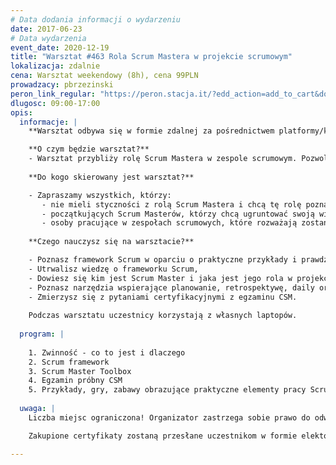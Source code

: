 ```yaml
---
# Data dodania informacji o wydarzeniu
date: 2017-06-23
# Data wydarzenia
event_date: 2020-12-19
title: "Warsztat #463 Rola Scrum Mastera w projekcie scrumowym"
lokalizacja: zdalnie
cena: Warsztat weekendowy (8h), cena 99PLN
prowadzacy: pbrzezinski
peron_link_regular: "https://peron.stacja.it/?edd_action=add_to_cart&download_id=4781&edd_options[price_id]=1"
dlugosc: 09:00-17:00
opis:
  informacje: |
    **Warsztat odbywa się w formie zdalnej za pośrednictwem platformy/komunikatora online, z wykorzystaniem dźwięku, obrazu z kamery, udostępniania ekranu komputera prowadzącego i uczestników.** 

    **O czym będzie warsztat?**
    - Warsztat przybliży rolę Scrum Mastera w zespole scrumowym. Pozwoli poznać framework scrum i w jaki sposób Scrum Master może wprowadzać oraz utrzymywać jego poprawną egzekucję w zespole lub organizacji. Poza samymi elementami frameworka i ich utrwaleniem Scrum Masterzy dysponują dużą ilością narzędzi wspomagających ich pracę. W czasie warsztatu przybliżymy i wypróbujemy część z nich, a może wymyślimy nowe? Dodatkowo warsztat skupi się również na certyfikacji Scrum Masterów i pozwoli wam dowiedzieć się w jaki sposób przebiega taka certyfikacja oraz pozwoli na sprawdzenie swojej wiedzy w kontakcie z prawdziwymi pytaniami z certyfikacji.
  
    **Do kogo skierowany jest warsztat?**

    - Zapraszamy wszystkich, którzy:
       - nie mieli styczności z rolą Scrum Mastera i chcą tę rolę poznać,
       - początkujących Scrum Masterów, którzy chcą ugruntować swoją wiedzę i poznać nowe narzędzia,
       - osoby pracujące w zespołach scrumowych, które rozważają zostanie Scrum Masterami.
  
    **Czego nauczysz się na warsztacie?**

    - Poznasz framework Scrum w oparciu o praktyczne przykłady i prawdziwe doświadczenie osoby, która na co dzień pracuje przy użyciu tego frameworku,
    - Utrwalisz wiedzę o frameworku Scrum,
    - Dowiesz się kim jest Scrum Master i jaka jest jego rola w projekcie i poza nim,
    - Poznasz narzędzia wspierające planowanie, retrospektywę, daily oraz review,
    - Zmierzysz się z pytaniami certyfikacyjnymi z egzaminu CSM. 
 
    Podczas warsztatu uczestnicy korzystają z własnych laptopów.
    
  program: |
    
    1. Zwinność - co to jest i dlaczego
    2. Scrum framework
    3. Scrum Master Toolbox
    4. Egzamin próbny CSM
    5. Przykłady, gry, zabawy obrazujące praktyczne elementy pracy Scrum Mastera i zespołu scrumowego 
  
  uwaga: |
    Liczba miejsc ograniczona! Organizator zastrzega sobie prawo do odwołania wydarzenia w przypadku niezgłoszenia się minimalnej liczby uczestników.

    Zakupione certyfikaty zostaną przesłane uczestnikom w formie elektoronicznej po warsztacie. Jeśli chcesz otrzymać zakupiony certyfikat w formie papierowej, zgłoś to mailowo na adres kontakt@stacja.it. 

---
```


